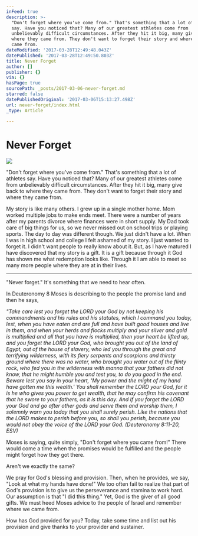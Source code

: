 ```yaml
---
inFeed: true
description: >-
  "Don't forget where you've come from." That's something that a lot of athletes
  say. Have you noticed that? Many of our greatest athletes come from
  unbelievably difficult circumstances. After they hit it big, many give back to
  where they came from. They don't want to forget their story and where they
  came from.
dateModified: '2017-03-28T12:49:48.043Z'
datePublished: '2017-03-28T12:49:50.803Z'
title: Never Forget
author: []
publisher: {}
via: {}
hasPage: true
sourcePath: _posts/2017-03-06-never-forget.md
starred: false
datePublishedOriginal: '2017-03-06T15:13:27.498Z'
url: never-forget/index.html
_type: Article

---
```

# Never Forget
![](https://the-grid-user-content.s3-us-west-2.amazonaws.com/5e3240a9-4a4d-401a-89eb-a03d9b9da847.jpg)

"Don't forget where you've come from." That's something that a lot of athletes say. Have you noticed that? Many of our greatest athletes come from unbelievably difficult circumstances. After they hit it big, many give back to where they came from. They don't want to forget their story and where they came from.

My story is like many others. I grew up in a single mother home. Mom worked multiple jobs to make ends meet. There were a number of years after my parents divorce where finances were in short supply. My Dad took care of big things for us, so we never missed out on school trips or playing sports. The day to day was different though. We just didn't have a lot. When I was in high school and college I felt ashamed of my story. I just wanted to forget it. I didn't want people to really know about it. But, as I have matured I have discovered that my story is a gift. It is a gift because through it God has shown me what redemption looks like. Through it I am able to meet so many more people where they are at in their lives.

---

"Never forget." It's something that we need to hear often.

In Deuteronomy 8 Moses is describing to the people the promise land and then he says,

_"Take care lest you forget the LORD your God by not keeping his commandments and his rules and his statutes, which I command you today, lest, when you have eaten and are full and have built good houses and live in them, and when your herds and flocks multiply and your silver and gold is multiplied and all that you have is multiplied, then your heart be lifted up, and you forget the LORD your God, who brought you out of the land of Egypt, out of the house of slavery, who led you through the great and terrifying wilderness, with its fiery serpents and scorpions and thirsty ground where there was no water, who brought you water out of the flinty rock, who fed you in the wilderness with manna that your fathers did not know, that he might humble you and test you, to do you good in the end. Beware lest you say in your heart, 'My power and the might of my hand have gotten me this wealth.' You shall remember the LORD your God, for it is he who gives you power to get wealth, that he may confirm his covenant that he swore to your fathers, as it is this day. And if you forget the LORD your God and go after other gods and serve them and worship them, I solemnly warn you today that you shall surely perish. Like the nations that the LORD makes to perish before you, so shall you perish, because you would not obey the voice of the LORD your God. (Deuteronomy 8:11-20, ESV)_

Moses is saying, quite simply, "Don't forget where you came from!" There would come a time when the promises would be fulfilled and the people might forget how they got there.

Aren't we exactly the same?

We pray for God's blessing and provision. Then, when he provides, we say, "Look at what my hands have done!" We too often fail to realize that part of God's provision is to give us the perseverance and stamina to work hard. Our assumption is that "I did this thing." Yet, God is the giver of all good gifts. We must heed Moses advice to the people of Israel and remember where we came from.

How has God provided for you? Today, take some time and list out his provision and give thanks to your provider and sustainer.
